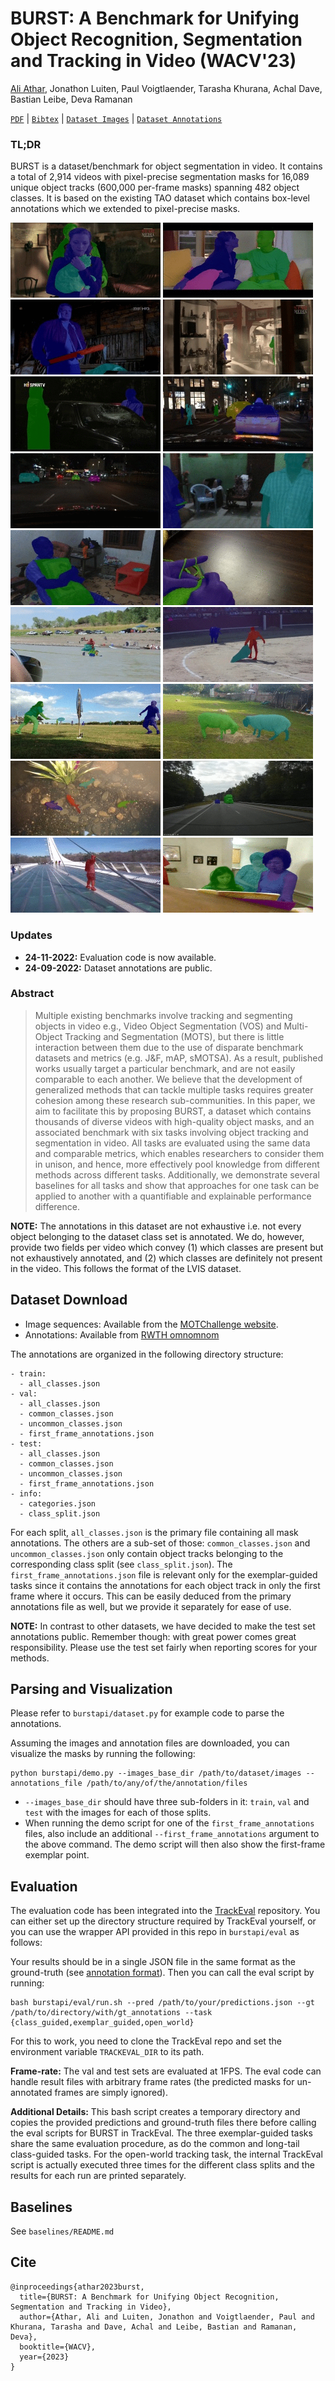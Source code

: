 # BURST: A Benchmark for Unifying Object Recognition, Segmentation and Tracking in Video (WACV'23)

[Ali Athar](https://www.aliathar.net/), Jonathon Luiten, Paul Voigtlaender, Tarasha Khurana, Achal Dave, Bastian Leibe, Deva Ramanan

[`PDF`](https://arxiv.org/pdf/2209.12118.pdf) | [`Bibtex`](https://github.com/Ali2500/BURST-benchmark/blob/main/README.md#cite) | [`Dataset Images`](https://motchallenge.net/tao_download.php) | [`Dataset Annotations`](https://omnomnom.vision.rwth-aachen.de/data/BURST/annotations.zip)

### TL;DR

BURST is a dataset/benchmark for object segmentation in video. It contains a total of 2,914 videos with pixel-precise segmentation masks for 16,089 unique object tracks (600,000 per-frame masks) spanning 482 object classes. It is based on the existing TAO dataset which contains box-level annotations which we extended to pixel-precise masks.

![](.images/gifs/AVA_2.gif) ![](.images/gifs/AVA_3.gif) ![](.images/gifs/AVA_5.gif) ![](.images/gifs/AVA_9.gif)
![](.images/gifs/AVA_10.gif) ![](.images/gifs/BDD_2.gif) ![](.images/gifs/BDD_4.gif)  ![](.images/gifs/Charades_7.gif)
![](.images/gifs/Charades_10.gif) ![](.images/gifs/HACS_2.gif) ![](.images/gifs/HACS_7.gif) ![](.images/gifs/HACS_8.gif)
![](.images/gifs/HACS_10.gif) ![](.images/gifs/LaSOT_2.gif) ![](.images/gifs/LaSOT_4.gif) ![](.images/gifs/LaSOT_8.gif)
![](.images/gifs/YFCC100M_2.gif) ![](.images/gifs/YFCC100M_6.gif)
<!--
![](.images/gifs/YFCC100M_8.gif) ![](.images/gifs/Charades_5.gif)
-->

### Updates

* **24-11-2022:** Evaluation code is now available.
* **24-09-2022:** Dataset annotations are public.

### Abstract

> Multiple existing benchmarks involve tracking and segmenting objects in video e.g., Video Object Segmentation (VOS) and Multi-Object Tracking and Segmentation (MOTS), but there is little interaction between them due to the use of disparate benchmark datasets and metrics (e.g. J&F, mAP, sMOTSA). As a result, published works usually target a particular benchmark, and are not easily comparable to each another. We believe that the development of generalized methods that can tackle multiple tasks requires greater cohesion among these research sub-communities. In this paper, we aim to facilitate this by proposing BURST, a dataset which contains thousands of diverse videos with high-quality object masks, and an associated benchmark with six tasks involving object tracking and segmentation in video. All tasks are evaluated using the same data and comparable metrics, which enables researchers to consider them in unison, and hence, more effectively pool knowledge from different methods across different tasks. Additionally, we demonstrate several baselines for all tasks and show that approaches for one task can be applied to another with a quantifiable and explainable performance difference.

**NOTE:** The annotations in this dataset are not exhaustive i.e. not every object belonging to the dataset class set is annotated. We do, however, provide two fields per video which convey (1) which classes are present but not exhaustively annotated, and (2) which classes are definitely not present in the video. This follows the format of the LVIS dataset.

## Dataset Download

- Image sequences: Available from the [MOTChallenge website](https://motchallenge.net/tao_download.php).
- Annotations: Available from [RWTH omnomnom](https://omnomnom.vision.rwth-aachen.de/data/BURST/annotations.zip)

The annotations are organized in the following directory structure:

```
- train:
  - all_classes.json
- val:
  - all_classes.json
  - common_classes.json
  - uncommon_classes.json
  - first_frame_annotations.json
- test:
  - all_classes.json
  - common_classes.json
  - uncommon_classes.json
  - first_frame_annotations.json
- info:
  - categories.json
  - class_split.json
```

For each split, `all_classes.json` is the primary file containing all mask annotations. The others are a sub-set of those: `common_classes.json` and `uncommon_classes.json` only contain object tracks belonging to the corresponding class split (see `class_split.json`). The `first_frame_annotations.json` file is relevant only for the exemplar-guided tasks since it contains the annotations for each object track in only the first frame where it occurs. This can be easily deduced from the primary annotations file as well, but we provide it separately for ease of use.

**NOTE:** In contrast to other datasets, we have decided to make the test set annotations public. Remember though: with great power comes great responsibility. Please use the test set fairly when reporting scores for your methods.

## Parsing and Visualization

Please refer to `burstapi/dataset.py` for example code to parse the annotations.

Assuming the images and annotation files are downloaded, you can visualize the masks by running the following:

```
python burstapi/demo.py --images_base_dir /path/to/dataset/images --annotations_file /path/to/any/of/the/annotation/files
```

- `--images_base_dir` should have three sub-folders in it: `train`, `val` and `test` with the images for each of those splits.
- When running the demo script for one of the `first_frame_annotations` files, also include an additional `--first_frame_annotations` argument to the above command. The demo script will then also show the first-frame exemplar point.


## Evaluation

The evaluation code has been integrated into the [TrackEval](https://github.com/JonathonLuiten/TrackEval) repository. You can either set up the directory structure required by TrackEval yourself, or you can use the wrapper API provided in this repo in `burstapi/eval` as follows:

Your results should be in a single JSON file in the same format as the ground-truth (see [annotation format](ANNOTATION_FORMAT.md)). Then you can call the eval script by running:

```
bash burstapi/eval/run.sh --pred /path/to/your/predictions.json --gt /path/to/directory/with/gt_annotations --task {class_guided,exemplar_guided,open_world}
```

For this to work, you need to clone the TrackEval repo and set the environment variable `TRACKEVAL_DIR` to its path.

**Frame-rate:** The val and test sets are evaluated at 1FPS. The eval code can handle result files with arbitrary frame rates (the predicted masks for un-annotated frames are simply ignored).

**Additional Details:** This bash script creates a temporary directory and copies the provided predictions and ground-truth files there before calling the eval scripts for BURST in TrackEval. The three exemplar-guided tasks share the same evaluation procedure, as do the common and long-tail class-guided tasks. For the open-world tracking task, the internal TrackEval script is actually executed three times for the different class splits and the results for each run are printed separately.

## Baselines

See `baselines/README.md`

## Cite

```
@inproceedings{athar2023burst,
  title={BURST: A Benchmark for Unifying Object Recognition, Segmentation and Tracking in Video},
  author={Athar, Ali and Luiten, Jonathon and Voigtlaender, Paul and Khurana, Tarasha and Dave, Achal and Leibe, Bastian and Ramanan, Deva},
  booktitle={WACV},
  year={2023}
}
```
